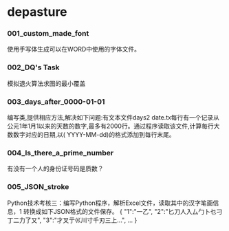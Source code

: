 # depasture


### 001_custom_made_font
使用手写体生成可以在WORD中使用的字体文件。


### 002_DQ's Task
模拟退火算法求图的最小覆盖

### 003_days_after_0000-01-01
编写类,提供相应方法,解决如下问题:有文本文件days2 date.tx每行有一个记录从公元1年1月1以来的天数的数字,最多有2000行。通过程序读取该文件,计算每行大数数字对应的日期,以( YYYY-MM-dd)的格式添加到毎行末尾。

### 004_Is_there_a_prime_number
有没有一个人的身份证号码是质数？

### 005_JSON_stroke
Python技术考核三：编写Python程序，解析Excel文件，读取其中的汉字笔画信息，1 转换成如下JSON格式的文件保存。
{
	"1":"一乙",
	"2":"匕刀人入厶勹卜乜刁丁二力了又",
	"3":"才叉亍巛川寸千刃三上...",
	...
}

